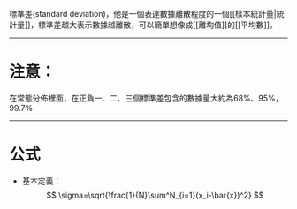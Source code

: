 標準差(standard deviation)，他是一個表達數據離散程度的一個[[樣本統計量|統計量]]，標準差越大表示數據越離散，可以簡單想像成[[離均值]]的[[平均數]]。
- - - 
# 注意：
在常態分佈裡面，在正負一、二、三個標準差包含的數據量大約為68%、95%，99.7%
- - -
# 公式
- 基本定義：
$$
\sigma=\sqrt{\frac{1}{N}\sum^N_{i=1}(x_i-\bar{x})^2}
$$
